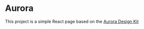 # Aurora

This project is a simple React page based on the [Aurora Design Kit](https://www.figma.com/community/file/1209451764011583274)

